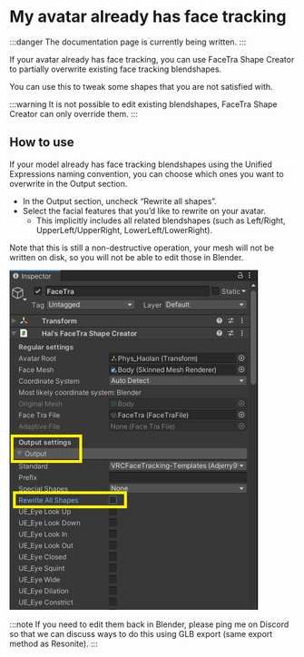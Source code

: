 ﻿# My avatar already has face tracking

:::danger
The documentation page is currently being written.
:::

If your avatar already has face tracking, you can use FaceTra Shape Creator to partially overwrite existing face tracking blendshapes.

You can use this to tweak some shapes that you are not satisfied with.

:::warning
It is not possible to edit existing blendshapes, FaceTra Shape Creator can only override them.
:::

## How to use

If your model already has face tracking blendshapes using the Unified Expressions naming convention,
you can choose which ones you want to overwrite in the Output section.

- In the Output section, uncheck “Rewrite all shapes”.
- Select the facial features that you’d like to rewrite on your avatar.
    - This implicitly includes all related blendshapes (such as Left/Right, UpperLeft/UpperRight, LowerLeft/LowerRight).

Note that this is still a non-destructive operation, your mesh will not be written on disk, so you will not be able to edit those in Blender.

![already-face-tracking.png](img%2Falready-face-tracking.png)

:::note
If you need to edit them back in Blender, please ping me on Discord so that we can discuss ways to do this using GLB export (same export method as Resonite).
:::